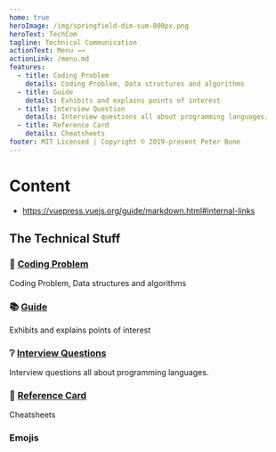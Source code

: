 ```yaml
---
home: true
heroImage: /img/springfield-dim-sum-800px.png
heroText: TechCom
tagline: Technical Communication
actionText: Menu →→
actionLink: /menu.md
features:
  - title: Coding Problem
    details: Coding Problem, Data structures and algorithms
  - title: Guide
    details: Exhibits and explains points of interest
  - title: Interview Question
    details: Interview questions all about programming languages.
  - title: Reference Card
    details: Cheatsheets
footer: MIT Licensed | Copyright © 2019-present Peter Bone
---
```


# Content

- <https://vuepress.vuejs.org/guide/markdown.html#internal-links>

## The Technical Stuff

### :1234: [Coding Problem](/coding-problem/)

Coding Problem, Data structures and algorithms

### :books: [Guide](/guide/)

Exhibits and explains points of interest

### :grey_question: [Interview Questions](/interview-question/)

Interview questions all about programming languages.

### :card_index: [Reference Card](/reference-card/)

Cheatsheets

### Emojis
